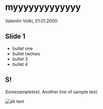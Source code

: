 # myyyyyyyyyyyyy
Valentin Volkl, 01.01.2000

## Slide 1
* bullet one 
* bullet twotwo
* bullet 3
* bullet 4

## S!
$Some sample text$. Another line of sample text.

![alt text](test.png "Logo Title Text 1")

